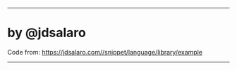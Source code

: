 ___________________________________________________________________________
   
#  by @jdsalaro

  Code from: https://jdsalaro.com//snippet/language/library/example
_________________________________________________________________________ 



